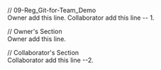 // 09-Reg_Git-for-Team_Demo  
Owner add this line.  Collaborator add this line -- 1.

// Owner's Section  
Owner add this line.  

// Collaborator's Section  
Collaborator add this line --2.
